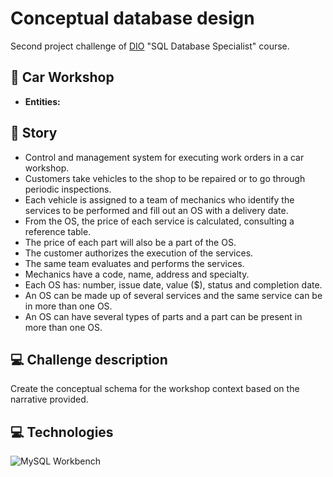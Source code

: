 # Conceptual database design 

Second project challenge of [DIO](https://www.dio.me/) "SQL Database Specialist" course.

## 🚗 Car Workshop

- **Entities:** 

## 📖 Story

- Control and management system for executing work orders in a car workshop. 
- Customers take vehicles to the shop to be repaired or to go through periodic inspections.
- Each vehicle is assigned to a team of mechanics who identify the services to be performed and fill out an OS with a delivery date.
- From the OS, the price of each service is calculated, consulting a reference table.
- The price of each part will also be a part of the OS.
- The customer authorizes the execution of the services.
- The same team evaluates and performs the services. 
- Mechanics have a code, name, address and specialty.
- Each OS has: number, issue date, value ($), status and completion date.
- An OS can be made up of several services and the same service can be in more than one OS.
- An OS can have several types of parts and a part can be present in more than one OS.

## 💻 Challenge description 

Create the conceptual schema for the workshop context based on the narrative provided. 

## 💻 Technologies 

![MySQL Workbench](https://img.shields.io/badge/MySQL%20Workbench-ffffff?style=for-the-badge&logo=mysql&logoColor=black)

